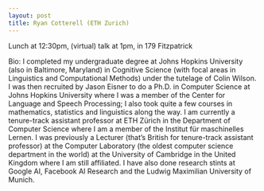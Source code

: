 ```yaml
---
layout: post
title: Ryan Cotterell (ETH Zurich)
---
```


Lunch at 12:30pm, (virtual) talk at 1pm, in 179 Fitzpatrick

Bio:
I completed my undergraduate degree at Johns Hopkins University (also in Baltimore, Maryland) in Cognitive Science (with focal areas in Linguistics and Computational Methods) under the tutelage of Colin Wilson. I was then recruited by Jason Eisner to do a Ph.D. in Computer Science at Johns Hopkins University where I was a member of the Center for Language and Speech Processing; I also took quite a few courses in mathematics, statistics and linguistics along the way. I am currently a tenure-track assistant professor at ETH Zürich in the Department of Computer Science where I am a member of the Institut für maschinelles Lernen. I was previously a Lecturer (that’s British for tenure-track assistant professor) at the Computer Laboratory (the oldest computer science department in the world) at the University of Cambridge in the United Kingdom where I am still affiliated. I have also done research stints at Google AI, Facebook AI Research and the Ludwig Maximilian University of Munich.
